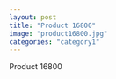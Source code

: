 ```yaml
---
layout: post
title: "Product 16800"
image: "product16800.jpg"
categories: "category1"
---
```

Product 16800
